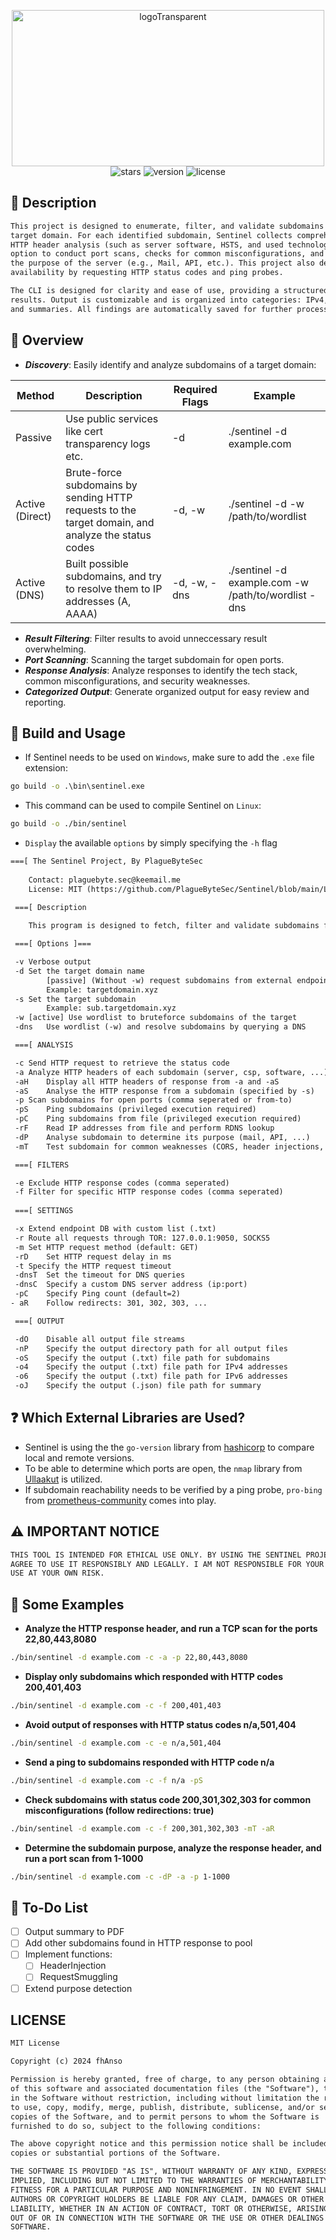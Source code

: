 <p align="center">
  <img src="https://github.com/PlagueByteSec/Sentinel/blob/main/assets/logoTransparent.png" alt="logoTransparent" width="500" height="250" />
  <br>
  <img src="https://img.shields.io/github/stars/PlagueByteSec/Sentinel?style=social" alt="stars" />
  <img src="https://img.shields.io/github/v/release/PlagueByteSec/Sentinel" alt="version" />
  <img src="https://img.shields.io/github/license/PlagueByteSec/Sentinel" alt="license" />
</p>

## :book: Description
```txt
This project is designed to enumerate, filter, and validate subdomains for a specified
target domain. For each identified subdomain, Sentinel collects comprehensive information, including 
HTTP header analysis (such as server software, HSTS, and used technology), the 
option to conduct port scans, checks for common misconfigurations, and attempts to determine 
the purpose of the server (e.g., Mail, API, etc.). This project also determines the subdomains
availability by requesting HTTP status codes and ping probes.

The CLI is designed for clarity and ease of use, providing a structured overview of the
results. Output is customizable and is organized into categories: IPv4, IPv6, subdomains,
and summaries. All findings are automatically saved for further processing.
```

## :paperclip: Overview

- ***Discovery***: Easily identify and analyze subdomains of a target domain:

| Method | Description | Required Flags | Example |
|--------|-------------|----------------|---------|  
| Passive | Use public services like cert transparency logs etc. | -d | ./sentinel -d example.com |
| Active (Direct) | Brute-force subdomains by sending HTTP requests to the target domain, and analyze the status codes | -d, -w | ./sentinel -d -w /path/to/wordlist |
| Active (DNS) | Built possible subdomains, and try to resolve them to IP addresses (A, AAAA) | -d, -w, -dns | ./sentinel -d example.com -w /path/to/wordlist -dns |

- ***Result Filtering***: Filter results to avoid unneccessary result overwhelming.
- ***Port Scanning***: Scanning the target subdomain for open ports.
- ***Response Analysis***: Analyze responses to identify the tech stack, common misconfigurations, and security weaknesses.
- ***Categorized Output***: Generate organized output for easy review and reporting.

## :wrench: Build and Usage

- If Sentinel needs to be used on `Windows`, make sure to add the `.exe` file extension:
```cmd
go build -o .\bin\sentinel.exe 
```

- This command can be used to compile Sentinel on `Linux`:
```bash
go build -o ./bin/sentinel 
```

- `Display` the available `options` by simply specifying the `-h` flag
```txt
===[ The Sentinel Project, By PlagueByteSec
        
	Contact: plaguebyte.sec@keemail.me
	License: MIT (https://github.com/PlagueByteSec/Sentinel/blob/main/LICENSE)
																		 
 ===[ Description

	This program is designed to fetch, filter and validate subdomains from a target domain.

 ===[ Options ]===

 -v	Verbose output
 -d	Set the target domain name
		[passive] (Without -w) request subdomains from external endpoints
		Example: targetdomain.xyz 
 -s	Set the target subdomain 
		Example: sub.targetdomain.xyz 
 -w	[active] Use wordlist to bruteforce subdomains of the target
 -dns	Use wordlist (-w) and resolve subdomains by querying a DNS

 ===[ ANALYSIS

 -c	Send HTTP request to retrieve the status code 
 -a	Analyze HTTP headers of each subdomain (server, csp, software, ...)
 -aH	Display all HTTP headers of response from -a and -aS
 -aS	Analyse the HTTP response from a subdomain (specified by -s)
 -p	Scan subdomains for open ports (comma seperated or from-to)
 -pS	Ping subdomains (privileged execution required)
 -pC	Ping subdomains from file (privileged execution required)
 -rF	Read IP addresses from file and perform RDNS lookup
 -dP	Analyse subdomain to determine its purpose (mail, API, ...)
 -mT	Test subdomain for common weaknesses (CORS, header injections, ...)

 ===[ FILTERS

 -e	Exclude HTTP response codes (comma seperated)
 -f	Filter for specific HTTP response codes (comma seperated)
 
 ===[ SETTINGS

 -x	Extend endpoint DB with custom list (.txt)
 -r	Route all requests through TOR: 127.0.0.1:9050, SOCKS5
 -m	Set HTTP request method (default: GET)
 -rD	Set HTTP request delay in ms
 -t	Specify the HTTP request timeout
 -dnsT	Set the timeout for DNS queries
 -dnsC	Specify a custom DNS server address (ip:port)
 -pC	Specify Ping count (default=2)
- aR	Follow redirects: 301, 302, 303, ...

 ===[ OUTPUT

 -dO	Disable all output file streams
 -nP	Specify the output directory path for all output files
 -oS	Specify the output (.txt) file path for subdomains
 -o4	Specify the output (.txt) file path for IPv4 addresses
 -o6	Specify the output (.txt) file path for IPv6 addresses
 -oJ	Specify the output (.json) file path for summary
```

## :question: Which External Libraries are Used?

- Sentinel is using the the `go-version` library from [hashicorp](https://github.com/hashicorp/go-version) to compare local and remote versions.
- To be able to determine which ports are open, the `nmap` library from [Ullaakut](https://github.com/Ullaakut/nmap) is utilized.
- If subdomain reachability needs to be verified by a ping probe, `pro-bing` from [prometheus-community](https://github.com/prometheus-community/pro-bing) comes into play.

## :warning: IMPORTANT NOTICE

```txt
THIS TOOL IS INTENDED FOR ETHICAL USE ONLY. BY USING THE SENTINEL PROJECT, YOU
AGREE TO USE IT RESPONSIBLY AND LEGALLY. I AM NOT RESPONSIBLE FOR YOUR ACTIONS.
USE AT YOUR OWN RISK.
```

## :sparkler: Some Examples

- **Analyze the HTTP response header, and run a TCP scan for the ports 22,80,443,8080**
```bash
./bin/sentinel -d example.com -c -a -p 22,80,443,8080
```
- **Display only subdomains which responded with HTTP codes 200,401,403**
```bash
./bin/sentinel -d example.com -c -f 200,401,403
```
- **Avoid output of responses with HTTP status codes n/a,501,404**
```bash
./bin/sentinel -d example.com -c -e n/a,501,404
```
- **Send a ping to subdomains responded with HTTP code n/a** 
```bash
./bin/sentinel -d example.com -c -f n/a -pS
```
- **Check subdomains with status code 200,301,302,303 for common misconfigurations (follow redirections: true)**
```bash
./bin/sentinel -d example.com -c -f 200,301,302,303 -mT -aR
```
- **Determine the subdomain purpose, analyze the response header, and run a port scan from 1-1000**
```bash
./bin/sentinel -d example.com -c -dP -a -p 1-1000
```

## :memo: To-Do List

- [ ] Output summary to PDF
- [ ] Add other subdomains found in HTTP response to pool
- [ ] Implement functions:
  - [ ] HeaderInjection
  - [ ] RequestSmuggling
- [ ] Extend purpose detection

## LICENSE
```txt
MIT License

Copyright (c) 2024 fhAnso

Permission is hereby granted, free of charge, to any person obtaining a copy
of this software and associated documentation files (the "Software"), to deal
in the Software without restriction, including without limitation the rights
to use, copy, modify, merge, publish, distribute, sublicense, and/or sell
copies of the Software, and to permit persons to whom the Software is
furnished to do so, subject to the following conditions:

The above copyright notice and this permission notice shall be included in all
copies or substantial portions of the Software.

THE SOFTWARE IS PROVIDED "AS IS", WITHOUT WARRANTY OF ANY KIND, EXPRESS OR
IMPLIED, INCLUDING BUT NOT LIMITED TO THE WARRANTIES OF MERCHANTABILITY,
FITNESS FOR A PARTICULAR PURPOSE AND NONINFRINGEMENT. IN NO EVENT SHALL THE
AUTHORS OR COPYRIGHT HOLDERS BE LIABLE FOR ANY CLAIM, DAMAGES OR OTHER
LIABILITY, WHETHER IN AN ACTION OF CONTRACT, TORT OR OTHERWISE, ARISING FROM,
OUT OF OR IN CONNECTION WITH THE SOFTWARE OR THE USE OR OTHER DEALINGS IN THE
SOFTWARE.
```